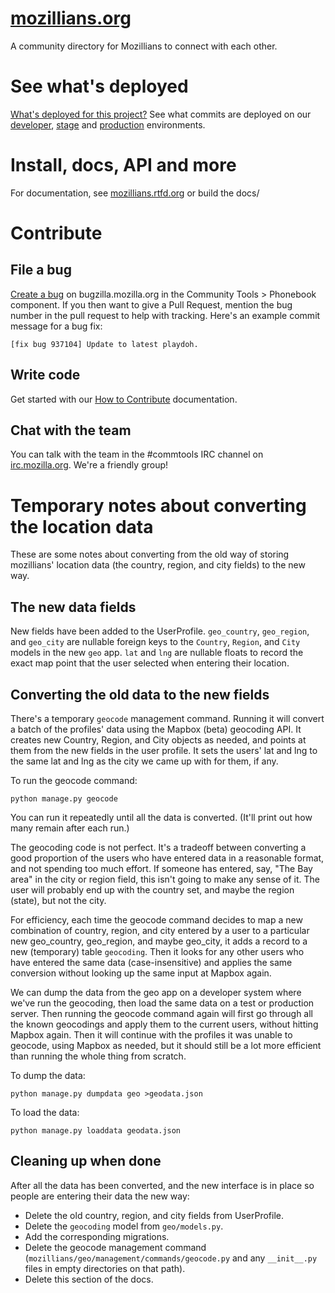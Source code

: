 ﻿[mozillians.org](https://mozillians.org)
========

A community directory for Mozillians to connect with each other.

See what's deployed
=======
[What's deployed for this project?](http://mzl.la/mozillians-deployed) See what commits are deployed on our [developer](https://mozillians-dev.allizom.org/), [stage](https://mozillians-dev.allizom.org/) and [production](http://mozillians.org/) environments.

Install, docs, API and more
=======
For documentation, see [mozillians.rtfd.org](http://mozillians.readthedocs.org/) or build the docs/

Contribute
=======

File a bug
------
[Create a bug](https://bugzilla.mozilla.org/enter_bug.cgi?product=Community%20Tools&component=Phonebook) on bugzilla.mozilla.org in the Community Tools > Phonebook component. If you then want to give a Pull Request, mention the bug number in the pull request to help with tracking. Here's an example commit message for a bug fix:
```
[fix bug 937104] Update to latest playdoh.
```

Write code
------
Get started with our [How to Contribute](http://mozillians.readthedocs.org/en/latest/contribute.html) documentation.

Chat with the team
------
You can talk with the team in the #commtools IRC channel on [irc.mozilla.org](http://irc.mozilla.org/). We're a friendly group!


Temporary notes about converting the location data
==================================================

These are some notes about converting from the old way of storing mozillians' location
data (the country, region, and city fields) to the new way.

The new data fields
-------------------

New fields have been added to the UserProfile. `geo_country`, `geo_region`, and `geo_city`
are nullable foreign keys to the `Country`, `Region`, and `City` models in the new
`geo` app. `lat` and `lng` are nullable floats to record the exact map point that the
user selected when entering their location.

Converting the old data to the new fields
-----------------------------------------

There's a temporary `geocode` management command. Running it will convert a batch of
the profiles' data using the Mapbox (beta) geocoding API. It creates new Country, Region,
and City objects as needed, and points at them from the new fields in the user profile.
It sets the users' lat and lng to the same lat and lng as the city we came up with for
them, if any.

To run the geocode command:

    python manage.py geocode

You can run it repeatedly until all the data is converted. (It'll print out how many
remain after each run.)

The geocoding code is not perfect. It's a tradeoff between converting a good proportion
of the users who have entered data in a reasonable format, and not spending too much effort.
If someone has entered, say, "The Bay area" in the city or region field, this isn't going
to make any sense of it. The user will probably end up with the country set, and maybe
the region (state), but not the city.

For efficiency, each time the geocode command decides to map a new combination of
country, region, and city entered by a user to a particular new geo_country, geo_region,
and maybe geo_city, it adds a record to a new (temporary) table `geocoding`. Then it
looks for any other users who have entered the same data (case-insensitive) and applies
the same conversion without looking up the same input at Mapbox again.

We can dump the data from the geo app
on a developer system where we've run the geocoding, then load the same data on a test
or production server.  Then running the geocode command again will first go through all
the known geocodings and apply them to the current users, without hitting Mapbox again.
Then it will continue with the profiles it was unable to geocode, using Mapbox as needed,
but it should still be a lot more efficient than running the whole thing from scratch.

To dump the data:

    python manage.py dumpdata geo >geodata.json

To load the data:

    python manage.py loaddata geodata.json


Cleaning up when done
---------------------

After all the data has been converted, and the new interface is in place so people are
entering their data the new way:

* Delete the old country, region, and city fields from UserProfile.
* Delete the `geocoding` model from `geo/models.py`.
* Add the corresponding migrations.
* Delete the geocode management command (`mozillians/geo/management/commands/geocode.py` and any
  `__init__.py` files in empty directories on that path).
* Delete this section of the docs.
